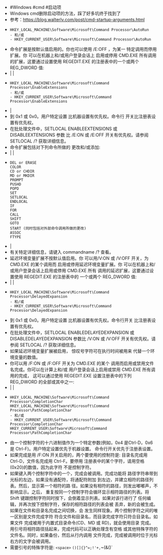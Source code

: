 - #Windows #cmd #启动项
- Windows cmd删除启动项的方法，踩了好多坑终于找到了
- 参考：https://blog.walterlv.com/post/cmd-startup-arguments.html
- ```
  HKEY_LOCAL_MACHINE\Software\Microsoft\Command Processor\AutoRun
  - 和/或
  - HKEY_CURRENT_USER\Software\Microsoft\Command Processor\AutoRun
  ```
- 命令扩展是按默认值启用的。你也可以使用 /E:OFF ，为某一 特定调用而停用扩展。你 可以在机器上和/或用户登录会话上 启用或停用 CMD.EXE 所有调用的扩展，这要通过设置使用 REGEDIT.EXE 的注册表中的一个或两个 REG_DWORD 值:
- |  |
- ```
  HKEY_LOCAL_MACHINE\Software\Microsoft\Command Processor\EnableExtensions
  - 和/或
  - HKEY_CURRENT_USER\Software\Microsoft\Command Processor\EnableExtensions
  ```
- |
- 到 0x1 或 0x0。用户特定设置 比机器设置有优先权。命令行 开关比注册表设置有优先权。
- 在批处理文件中，SETLOCAL ENABLEEXTENSIONS 或 DISABLEEXTENSIONS 参数 比 /E:ON 或 /E:OFF 开关有优先权。请参阅 SETLOCAL /? 获取详细信息。
- 命令扩展包括对下列命令所做的 更改和/或添加:
- |  |
- ```
  DEL or ERASE
  COLOR
  CD or CHDIR
  MD or MKDIR
  PROMPT
  PUSHD
  POPD
  SET
  SETLOCAL
  ENDLOCAL
  IF
  FOR
  CALL
  SHIFT
  GOTO
  START (同时包括对外部命令调用所做的更改)
  ASSOC
  FTYPE
  ```
- |
- 有关特定详细信息，请键入 commandname /? 查看。
- 延迟环境变量扩展不按默认值启用。你 可以用/V:ON 或 /V:OFF 开关，为 CMD.EXE 的某个调用而 启用或停用延迟环境变量扩展。你 可以在机器上和/或用户登录会话上启用或停用 CMD.EXE 所有 调用的延迟扩展，这要通过设置使用 REGEDIT.EXE 的注册表中的 一个或两个 REG_DWORD 值:
- |  |
- ```
  HKEY_LOCAL_MACHINE\Software\Microsoft\Command Processor\DelayedExpansion
  - 和/或
  - HKEY_CURRENT_USER\Software\Microsoft\Command Processor\DelayedExpansion
  ```
- 到 0x1 或 0x0。用户特定设置 比机器设置有优先权。命令行开关 比注册表设置有优先权。
- 在批处理文件中，SETLOCAL ENABLEDELAYEDEXPANSION 或 DISABLEDELAYEDEXPANSION 参数比 /V:ON 或 /V:OFF 开关有优先权。请参阅 SETLOCAL /? 获取详细信息。
- 如果延迟环境变量扩展被启用， 惊叹号字符可在执行时间被用来 代替一个环境变量的数值。
- 你可以用 /F:ON 或 /F:OFF 开关为 CMD.EXE 的某个 调用而启用或禁用文件名完成。你可以在计算上和/或 用户登录会话上启用或禁用 CMD.EXE 所有调用的完成， 这可以通过使用 REGEDIT.EXE 设置注册表中的下列 REG_DWORD 的全部或其中之一:
- |  |
- ```
  HKEY_LOCAL_MACHINE\Software\Microsoft\Command Processor\CompletionChar
  HKEY_LOCAL_MACHINE\Software\Microsoft\Command Processor\PathCompletionChar
  - 和/或
  - HKEY_CURRENT_USER\Software\Microsoft\Command Processor\CompletionChar
  HKEY_CURRENT_USER\Software\Microsoft\Command Processor\PathCompletionChar
  ```
- 由一个控制字符的十六进制值作为一个特定参数(例如，0x4 是Ctrl-D，0x6 是 Ctrl-F)。用户特定设置优先于机器设置。 命令行开关优先于注册表设置。
- 如果完成是用 /F:ON 开关启用的，两个要使用的控制符是: 目录名完成用 Ctrl-D，文件名完成用 Ctrl-F。要停用 注册表中的某个字符，请用空格(0x20)的数值，因为此字符 不是控制字符。
- 如果键入两个控制字符中的一个，完成会被调用。完成功能将 路径字符串带到光标的左边，如果没有通配符，将通配符附加 到左边，并建立相符的路径列表。然后，显示第一个相符的路 径。如果没有相符的路径，则发出嘟嘟声，不影响显示。之后， 重复按同一个控制字符会循环显示相符路径的列表。将 Shift 键跟控制字符同时按下，会倒着显示列表。如果对该行进行了 任何编辑，并再次按下控制字符，保存的相符路径的列表会被 丢弃，新的会被生成。如果在文件和目录名完成之间切换，会 发生同样现象。两个控制字符之间的唯一区别是文件完成字符 符合文件和目录名，而目录完成字符只符合目录名。如果文件 完成被用于内置式目录命令(CD、MD 或 RD)，就会使用目录 完成。 用引号将相符路径括起来，完成代码可以正确处理含有空格 或其他特殊字符的文件名。同时，如果备份，然后从行内调用 文件完成，完成被调用时位于光标右方的文字会被调用。
- 需要引号的特殊字符是: `<space>` `()[]{}^=;!'+,`~(&()`